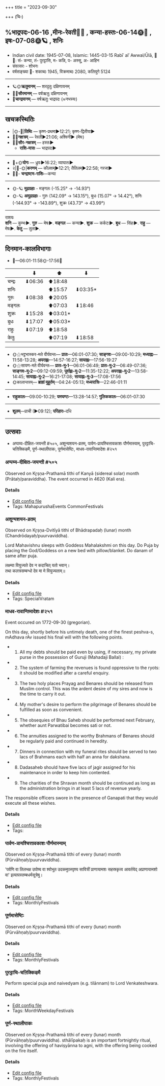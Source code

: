 +++
title = "2023-09-30"

+++
(चि॰)
## %भाद्रपदः-06-16  ,मीनः-रेवती🌛🌌  ,  कन्या-हस्तः-06-14🌞🌌  ,  इषः-07-08🌞🪐  , शनिः
- Indian civil date: 1945-07-08, Islamic: 1445-03-15 Rabīʿ alʾ Awwal/Ūlā, 🌌🌞: सं- कन्या, तं- पुरट्टासि, म- कन्नि, प- अस्सू, अ- आहिन
- संवत्सरः - शोभनः
- वर्षसङ्ख्या 🌛- शकाब्दः 1945, विक्रमाब्दः 2080, कलियुगे 5124
___________________
- 🪐🌞**ऋतुमानम्** — शरदृतुः दक्षिणायनम्
- 🌌🌞**सौरमानम्** — वर्षऋतुः दक्षिणायनम्
- 🌛**चान्द्रमानम्** — वर्षऋतुः भाद्रपदः (≈नभस्यः)
___________________


## खचक्रस्थितिः
- |🌞-🌛|**तिथिः** — कृष्ण-प्रथमा►12:21; कृष्ण-द्वितीया►  
- 🌌🌛**नक्षत्रम्** — रेवती►21:06; अश्विनी► (मेषः)  
- 🌌🌞**सौर-नक्षत्रम्** — हस्तः►  
  - **राशि-मासः** — भाद्रपदः► 
___________________
- 🌛+🌞**योगः** — ध्रुवः►16:22; व्याघातः►  
- २|🌛-🌞|**करणम्** — कौलवम्►12:21; तैतिलम्►22:58; गरजा►  
- 🌌🌛- **चन्द्राष्टम-राशिः**—कन्या  
___________________
- 🌞-🪐 **मूढग्रहाः** - मङ्गलः (-15.25° → -14.93°)
- 🌞-🪐 **अमूढग्रहाः** - गुरुः (142.09° → 143.15°), बुधः (15.07° → 14.42°), शनिः (-144.93° → -143.89°), शुक्रः (43.73° → 43.99°)
___________________
राशयः  
**शनि** — कुम्भः►. **गुरु** — मेषः►. **मङ्गल** — कन्या►. **शुक्र** — कर्कटः►. **बुध** — सिंहः►. **राहु** — मेषः►. **केतु** — तुला►. 
___________________


## दिनमान-कालविभागाः
- 🌅—06:01-11:58🌞-17:56🌇  

|      |⬇     |⬆     |⬇     |
|------|-----|-----|------|
|चन्द्रः|⬇06:36 |⬆18:48 |     |
|शनिः   |     |⬆15:57 |⬇03:35*|
|गुरुः  |⬇08:38 |⬆20:05 |     |
|मङ्गलः |     |⬆07:03 |⬇18:46 |
|शुक्रः |⬇15:28 |⬆03:01*|     |
|बुधः   |⬇17:07 |⬆05:03*|     |
|राहुः  |⬇07:19 |⬆18:58 |     |
|केतुः  |     |⬆07:19 |⬇18:58 |
___________________
- 🌞⚝भट्टभास्कर-मते वीर्यवन्तः— **प्रातः**—06:01-07:30; **साङ्गवः**—09:00-10:29; **मध्याह्नः**—11:58-13:28; **अपराह्णः**—14:57-16:27; **सायाह्नः**—17:56-19:27  
- 🌞⚝सायण-मते वीर्यवन्तः— **प्रातः-मु॰1**—06:01-06:49; **प्रातः-मु॰2**—06:49-07:36; **साङ्गवः-मु॰2**—09:12-09:59; **पूर्वाह्णः-मु॰2**—11:35-12:22; **अपराह्णः-मु॰2**—13:58-14:45; **सायाह्नः-मु॰2**—16:21-17:08; **सायाह्नः-मु॰3**—17:08-17:56  
- 🌞कालान्तरम्— **ब्राह्मं मुहूर्तम्**—04:24-05:13; **मध्यरात्रिः**—22:46-01:11  
___________________
- **राहुकालः**—09:00-10:29; **यमघण्टः**—13:28-14:57; **गुलिककालः**—06:01-07:30  
___________________
- **शूलम्**—प्राची (►09:12); **परिहारः**–दधि  
___________________

## उत्सवाः
- अप्पय्य-दीक्षित-जयन्ती #५०५, अशून्यशयन-व्रतम्, पार्वण-प्रायश्चित्तावकाशः पौर्णमास्याम्, पुरट्टाचि-चऩिक्किऴमै, पूर्ण-स्थालीपाकः, पूर्णमासेष्टिः, माधव-रावान्तिमादेशः #२५१
### अप्पय्य-दीक्षित-जयन्ती #५०५

Observed on Kr̥ṣṇa-Prathamā tithi of Kanyā (sidereal solar) month (Prātaḥ/paraviddha). The event occurred in 4620 (Kali era).  




#### Details
- [Edit config file](https://github.com/jyotisham/adyatithi/blob/master/mahApuruSha/smArta-misc/sidereal_solar_month/tithi/06/16/appayya-dIkSita-jayantI.toml)
- Tags: MahapurushaEvents CommonFestivals


### अशून्यशयन-व्रतम्

Observed on Kr̥ṣṇa-Dvitīyā tithi of Bhādrapadaḥ (lunar) month (Chandrōdayaḥ/puurvaviddha). 

Lord Mahavishnu sleeps with Goddess Mahalakshmi on this day. Do Puja by placing the God/Goddess on a new bed with pillow/blanket. Do danam of same after puja.

लक्ष्म्या वियुज्यते देव न कदाचित् यतो भवान्।  
तथा कलत्रसम्बन्धो देव मा मे वियुज्यताम्॥



#### Details
- [Edit config file](https://github.com/jyotisham/adyatithi/blob/master/devatA/vaiShNava/lunar_month/tithi/06/17/azUnyazayana-vratam~3.toml)
- Tags: SpecialVratam


### माधव-रावान्तिमादेशः #२५१

Event occured on 1772-09-30 (gregorian). 

On this day, shortly before his untimely death, one of the finest peshva-s, mAdhava rAv issued his final will with the following points.

- 1. All my debts should be paid even by using, if necessary, my private purse  in the possession of Guruji (Mahadaji Ballal) :
- 2. The system of farming the revenues is found oppressive to the ryots: it should be modified after a careful enquiry.
- 3. The two holy places Prayag and Benares should be released from Muslim control. This was the ardent desire of my sires and now is the time to carry it out.
- 4. My mother's desire to perform the pilgrimage of Benares should be fulfilled as soon as convenient.
- 5. The obsequies of Bhau Saheb should be performed next February, whether aunt Parwatibai becomes sati or not.
- 6. The annuities assigned to the worthy Brahmans of Benares should be regularly paid and continued in heredity.
- 7. Dinners in connection with my funeral rites should be served to two lacs of Brahmans each with half an anna for dakshana.
- 8. Dadasaheb should have five lacs of jagir assigned for his maintenance in order to keep him contented.
- 9. The charities of the Shravan month should be continued as long as the administration brings in at least 5 lacs of revenue yearly.

The responsible officers swore in the presence of Ganapati that they would execute all these wishes.

#### Details
- [Edit config file](https://github.com/jyotisham/adyatithi/blob/master/mahApuruSha/xatra-later/gregorian/day/09/30/mAdhava-rAvAntimAdeshaH.toml)
- Tags: 


### पार्वण-प्रायश्चित्तावकाशः पौर्णमास्याम्

Observed on Kr̥ṣṇa-Prathamā tithi of every (lunar) month (Pūrvāhṇaḥ/puurvaviddha). 

'पर्वणि वा तिलभक्ष उपोष्य वा श्वोभूत उदकमुपस्पृश्य सावित्रीं प्राणायामशः सहस्रकृत्व आवर्तयेद् अप्राणायामशो वा' इत्यापस्तम्बधर्मसूत्रेषु।

#### Details
- [Edit config file](https://github.com/jyotisham/adyatithi/blob/master/gRhya/Apastamba/lunar_month/tithi/00/16/pArvaNa-prAyashcittAvakAshaH_16.toml)
- Tags: MonthlyFestivals


### पूर्णमासेष्टिः



Observed on Kr̥ṣṇa-Prathamā tithi of every (lunar) month (Pūrvāhṇaḥ/puurvaviddha).

#### Details
- [Edit config file](https://github.com/jyotisham/adyatithi/blob/master/gRhya/general/description_only/pUrNamAseShTiH.toml)
- Tags: MonthlyFestivals


### पुरट्टाचि-चऩिक्किऴमै



Perform special puja and naivedyam (e.g. tilānnam) to Lord Venkateshwara.

#### Details
- [Edit config file](https://github.com/jyotisham/adyatithi/blob/master/tamil/description_only/puraTTAci~can2ikkizhamai.toml)
- Tags: MonthWeekdayFestivals


### पूर्ण-स्थालीपाकः



Observed on Kr̥ṣṇa-Prathamā tithi of every (lunar) month (Pūrvāhṇaḥ/puurvaviddha). sthālīpakaḥ is an important fortnightly ritual, involving the offering of haviṣyānna to agni, with the offering being cooked on the fire itself.

#### Details
- [Edit config file](https://github.com/jyotisham/adyatithi/blob/master/gRhya/general/description_only/sthAlIpAkaH_16.toml)
- Tags: MonthlyFestivals

